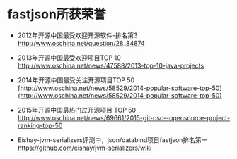# fastjson所获荣誉
* 2012年开源中国最受欢迎开源软件-排名第3 <br/>
http://www.oschina.net/question/28_84874
* 2013年开源中国最受欢迎项目TOP 10 <br/>
http://www.oschina.net/news/47588/2013-top-10-java-projects
* 2014年开源中国最受关注开源项目TOP 50 <br/>
[http://www.oschina.net/news/58529/2014-popular-software-top-50](http://www.oschina.net/news/58529/2014-popular-software-top-50)
* 2015年开源中国最热门过开源项目 TOP 50 <br/>
http://www.oschina.net/news/69661/2015-git-osc--opensource-project-ranking-top-50

* Eishay-jvm-serializers评测中，json/databind项目fastjson排名第一 <br/>
https://github.com/eishay/jvm-serializers/wiki